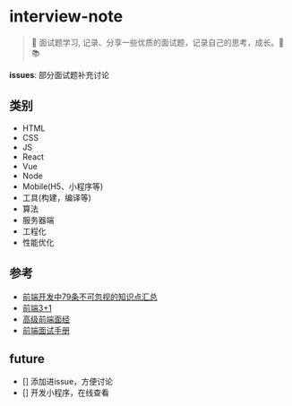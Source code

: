 # interview-note

> :art: 面试题学习, 记录、分享一些优质的面试题，记录自己的思考，成长。🍹📚

**issues**: 部分面试题补充讨论

## 类别

- HTML
- CSS
- JS
- React
- Vue
- Node
- Mobile(H5、小程序等)
- 工具(构建，编译等)
- 算法
- 服务器端
- 工程化
- 性能优化

## 参考

- [前端开发中79条不可忽视的知识点汇总](https://juejin.im/post/5d8989296fb9a06b1f147070?utm_source=gold_browser_extension)
- [前端3+1](https://github.com/haizlin/fe-interview)
- [高级前端面经](https://github.com/Advanced-Frontend/Daily-Interview-Question/issues)
- [前端面试手册](https://github.com/yangshun/front-end-interview-handbook/blob/master/Translations/Chinese/README.md)

## future

- [] 添加进issue，方便讨论
- [] 开发小程序，在线查看
